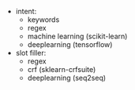 
- intent:
    - keywords
    - regex
    - machine learning (scikit-learn)
    - deeplearning (tensorflow)
- slot filler:
    - regex
    - crf (sklearn-crfsuite)
    - deeplearning (seq2seq)
